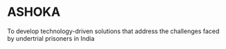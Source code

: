 # ASHOKA
To develop technology-driven solutions that address the challenges faced by undertrial prisoners in India
